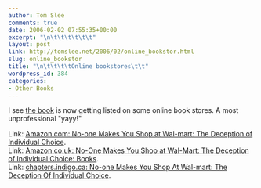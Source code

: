```yaml
---
author: Tom Slee
comments: true
date: 2006-02-02 07:55:35+00:00
excerpt: "\n\t\t\t\t\t\t"
layout: post
link: http://tomslee.net/2006/02/online_bookstor.html
slug: online_bookstor
title: "\n\t\t\t\tOnline bookstores\t\t"
wordpress_id: 384
categories:
- Other Books
---
```



				

I see [the book](http://www.tomslee.net) is now getting listed on some online book stores. A most unprofessional "yayy!"




Link: [Amazon.com: No-one Makes You Shop at Wal-mart: The Deception of Individual Choice](http://www.amazon.com/gp/product/189707106X/sr=1-1/qid=1138884612/ref=pd_bbs_1/102-7407025-2996947?%5Fencoding=UTF8).  
Link: [Amazon.co.uk: No-One Makes You Shop at Wal-Mart: The Deception of Individual Choice: Books](http://www.amazon.co.uk/exec/obidos/ASIN/189707106X/qid%3D1138884712/026-3287398-2798822).  
Link: [chapters.indigo.ca: No-one Makes You Shop At Wal-mart: The Deception Of Individual Choice](http://www.chapters.indigo.ca/item.asp?Item=978189707106&Catalog=Books&Ntt=tom%20slee&N=35&Lang=en&Section=books&zxac=1).


		
